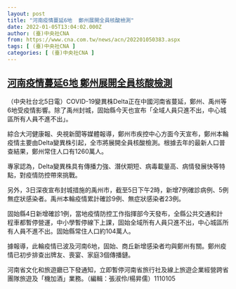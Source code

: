 ```yaml
---
layout: post
title: "河南疫情蔓延6地  鄭州展開全員核酸檢測"
date: 2022-01-05T13:04:02.000Z
author: (臺)中央社CNA
from: https://www.cna.com.tw/news/acn/202201050383.aspx
tags: [ (臺)中央社CNA ]
categories: [ (臺)中央社CNA ]
---
```

<!--1641387842000-->
[河南疫情蔓延6地  鄭州展開全員核酸檢測](https://www.cna.com.tw/news/acn/202201050383.aspx)
------

<div>
<div></div><div><p>（中央社台北5日電）COVID-19變異株Delta正在中國河南省蔓延，鄭州、禹州等6地受疫情影響。除了禹州封城，固始縣今天也宣布「全域人員只進不出，中心城區所有人員不進不出」。</p><p>綜合大河健康報、央視新聞等媒體報導，鄭州市疾控中心方面今天宣布，鄭州本輪疫情主要由Delta變異株引起，全市將展開全員核酸檢測。根據去年的最新人口普查結果，鄭州常住人口有1260萬人。</p><p>專家認為，Delta變異株具有傳播力強、潛伏期短、病毒載量高、病情發展快等特點，對疫情防控帶來挑戰。</p><p>另外，3日深夜宣布封城措施的禹州市，截至5日下午2時，新增7例確診病例、5例無症狀感染者。禹州本輪疫情累計確診9例、無症狀感染者23例。</p><p>固始縣4日新增確診1例，當地疫情防控工作指揮部今天發布，全縣公共交通和計程車都暫停營運，中小學暫停線下上課，固始全域所有人員只進不出，中心城區所有人員不進不出。固始縣常住人口約104萬人。</p><p>據報導，此輪疫情已波及河南6地，固始、商丘新增感染者均與鄭州有關。鄭州疫情已初步排查出牌友、喪宴、家庭3個傳播鏈。</p><p>河南省文化和旅遊廳已下發通知，立即暫停河南省旅行社及線上旅遊企業經營跨省團隊旅遊及「機加酒」業務。（編輯：張淑伶/楊昇儒）1110105</p></div>
</div>
